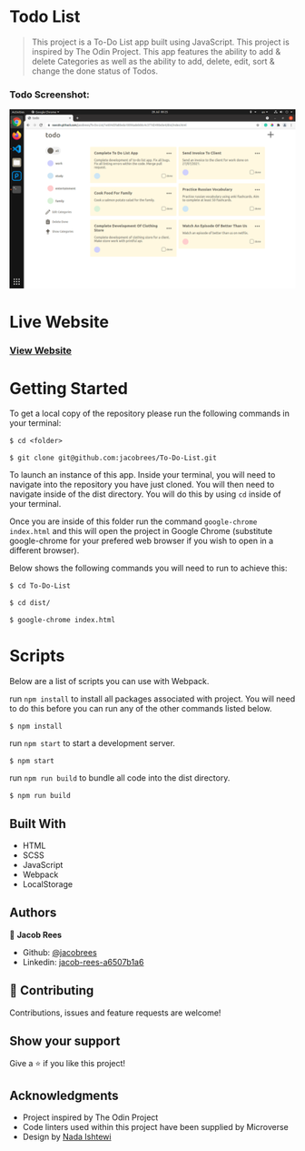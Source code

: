 # Todo List

> This project is a To-Do List app built using JavaScript. This project is inspired by The Odin Project. This app features the ability to add & delete Categories as well as the ability to add, delete, edit, sort & change the done status of Todos.

### Todo Screenshot:

![](screenshot/screenshot.png)

# Live Website

### [View Website](https://festive-curran-727aff.netlify.app)

# Getting Started

To get a local copy of the repository please run the following commands in your terminal:

```
$ cd <folder>
```

```
$ git clone git@github.com:jacobrees/To-Do-List.git
```

To launch an instance of this app. Inside your terminal, you will need to navigate into the repository you have just cloned. You will then need to navigate inside of the dist directory. You will do this by using `cd` inside of your terminal. 

Once you are inside of this folder run the command `google-chrome index.html` and this will open the project in Google Chrome (substitute google-chrome for your prefered web browser if you wish to open in a different browser). 

Below shows the following commands you will need to run to achieve this:

```
$ cd To-Do-List
```

```
$ cd dist/
```

```
$ google-chrome index.html
```

# Scripts

Below are a list of scripts you can use with Webpack.

run `npm install` to install all packages associated with project. You will need to do this before you can run any of the other commands listed below.

```
$ npm install
```

run `npm start` to start a development server.

```
$ npm start
```

run `npm run build` to bundle all code into the dist directory.

```
$ npm run build
```

## Built With

- HTML
- SCSS
- JavaScript
- Webpack
- LocalStorage

## Authors

👤 **Jacob Rees**

- Github: [@jacobrees](https://github.com/jacobrees)
- Linkedin: [jacob-rees-a6507b1a6](https://www.linkedin.com/in/jacob-rees-a6507b1a6/)


## 🤝 Contributing

Contributions, issues and feature requests are welcome!

## Show your support

Give a ⭐️ if you like this project!

## Acknowledgments

- Project inspired by The Odin Project
- Code linters used within this project have been supplied by Microverse
- Design by [Nada Ishtewi](https://www.behance.net/nsaeooshy)
